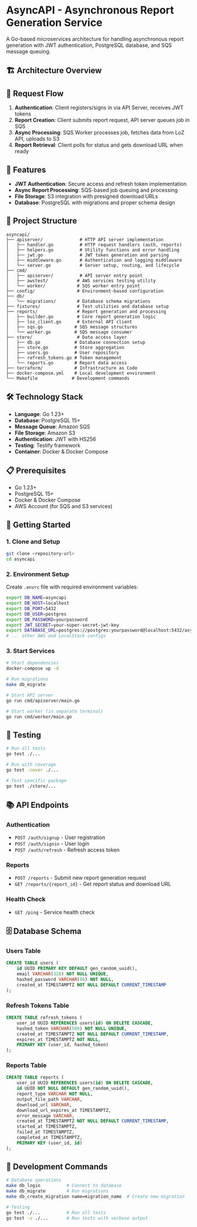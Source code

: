 # AsyncAPI - Asynchronous Report Generation Service

A Go-based microservices architecture for handling asynchronous report generation with JWT authentication, PostgreSQL database, and SQS message queuing.

## 🏗️ Architecture Overview


## 🔄 Request Flow

1. **Authentication**: Client registers/signs in via API Server, receives JWT tokens
2. **Report Creation**: Client submits report request, API server queues job in SQS
3. **Async Processing**: SQS Worker processes job, fetches data from LoZ API, uploads to S3
4. **Report Retrieval**: Client polls for status and gets download URL when ready

## 🚀 Features

- **JWT Authentication**: Secure access and refresh token implementation
- **Async Report Processing**: SQS-based job queuing and processing
- **File Storage**: S3 integration with presigned download URLs
- **Database**: PostgreSQL with migrations and proper schema design

## 📁 Project Structure

```
asyncapi/
├── apiserver/              # HTTP API server implementation
│   ├── handler.go          # HTTP request handlers (auth, reports)
│   ├── helpers.go          # Utility functions and error handling
│   ├── jwt.go              # JWT token generation and parsing
│   ├── middleware.go       # Authentication and logging middleware
│   └── server.go           # Server setup, routing, and lifecycle
├── cmd/
│   ├── apiserver/          # API server entry point
│   ├── awstest/           # AWS services testing utility
│   └── worker/            # SQS worker entry point
├── config/                # Environment-based configuration
├── db/
│   └── migrations/        # Database schema migrations
├── fixtures/              # Test utilities and database setup
├── reports/               # Report generation and processing
│   ├── builder.go         # Core report generation logic
│   ├── loz_client.go      # External API client
│   ├── sqs.go            # SQS message structures
│   └── worker.go         # SQS message consumer
├── store/                 # Data access layer
│   ├── db.go             # Database connection setup
│   ├── store.go          # Store aggregation
│   ├── users.go          # User repository
│   ├── refresh_tokens.go # Token management
│   └── reports.go        # Report data access
├── terraform/            # Infrastructure as Code
├── docker-compose.yml    # Local development environment
└── Makefile             # Development commands
```

## 🛠️ Technology Stack

- **Language**: Go 1.23+
- **Database**: PostgreSQL 15+
- **Message Queue**: Amazon SQS
- **File Storage**: Amazon S3
- **Authentication**: JWT with HS256
- **Testing**: Testify framework
- **Container**: Docker & Docker Compose

## 📋 Prerequisites

- Go 1.23+
- PostgreSQL 15+
- Docker & Docker Compose
- AWS Account (for SQS and S3 services)

## 🚀 Getting Started

### 1. Clone and Setup
```bash
git clone <repository-url>
cd asyncapi
```

### 2. Environment Setup
Create `.envrc` file with required environment variables:
```bash
export DB_NAME=asyncapi
export DB_HOST=localhost
export DB_PORT=5432
export DB_USER=postgres
export DB_PASSWORD=yourpassword
export JWT_SECRET=your-super-secret-jwt-key
export DATABASE_URL=postgres://postgres:yourpassword@localhost:5432/asyncapi?sslmode=disable
# ... other AWS and LocalStack configs
```

### 3. Start Services
```bash
# Start dependencies
docker-compose up -d

# Run migrations
make db_migrate

# Start API server
go run cmd/apiserver/main.go

# Start worker (in separate terminal)
go run cmd/worker/main.go
```

## 🧪 Testing

```bash
# Run all tests
go test ./...

# Run with coverage
go test -cover ./...

# Test specific package
go test ./store/...
```

## 📚 API Endpoints

### Authentication
- `POST /auth/signup` - User registration
- `POST /auth/signin` - User login
- `POST /auth/refresh` - Refresh access token

### Reports
- `POST /reports` - Submit new report generation request
- `GET /reports/{report_id}` - Get report status and download URL

### Health Check
- `GET /ping` - Service health check

## 🗄️ Database Schema

### Users Table
```sql
CREATE TABLE users (
    id UUID PRIMARY KEY DEFAULT gen_random_uuid(),
    email VARCHAR(320) NOT NULL UNIQUE,
    hashed_password VARCHAR(96) NOT NULL,
    created_at TIMESTAMPTZ NOT NULL DEFAULT CURRENT_TIMESTAMP
);
```

### Refresh Tokens Table
```sql
CREATE TABLE refresh_tokens (
    user_id UUID REFERENCES users(id) ON DELETE CASCADE,
    hashed_token VARCHAR(500) NOT NULL UNIQUE,
    created_at TIMESTAMPTZ NOT NULL DEFAULT CURRENT_TIMESTAMP,
    expires_at TIMESTAMPTZ NOT NULL,
    PRIMARY KEY (user_id, hashed_token)
);
```

### Reports Table
```sql
CREATE TABLE reports (
    user_id UUID REFERENCES users(id) ON DELETE CASCADE,
    id UUID NOT NULL DEFAULT gen_random_uuid(),
    report_type VARCHAR NOT NULL,
    output_file_path VARCHAR,
    download_url VARCHAR,
    download_url_expires_at TIMESTAMPTZ,
    error_message VARCHAR,
    created_at TIMESTAMPTZ NOT NULL DEFAULT CURRENT_TIMESTAMP,
    started_at TIMESTAMPTZ,
    failed_at TIMESTAMPTZ,
    completed_at TIMESTAMPTZ,
    PRIMARY KEY (user_id, id)
);
```

## 🔧 Development Commands

```bash
# Database operations
make db_login          # Connect to database
make db_migrate        # Run migrations
make db_create_migration name=migration_name  # Create new migration

# Testing
go test ./...          # Run all tests
go test -v ./...       # Run tests with verbose output
```